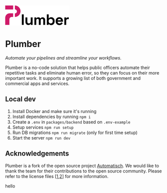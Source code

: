 ![](./plumber.svg)

# Plumber

_Automate your pipelines and streamline your workflows._

Plumber is a no-code solution that helps public officers automate their repetitive tasks and eliminate human error, so they can focus on their more important work. It supports a growing list of both government and commercial apps and services.

## Local dev

1. Install Docker and make sure it's running
1. Install dependencies by running `npm i`
1. Create a `.env` in `packages/backend` based on `.env-example`
1. Setup services `npm run setup`
1. Run DB migrations `npm run migrate` (only for first time setup)
1. Start the server `npm run dev`

## Acknowledgements

Plumber is a fork of the open source project [Automatisch](https://github.com/automatisch/automatisch). We would like to thank the team for their contributions to the open source community. Please refer to the license files [[1](./LICENSE.md),[2](./LICENSE.agpl)] for more information.

hello